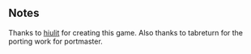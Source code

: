 ## Notes

Thanks to [hiulit](https://hiulit.itch.io/murtop) for creating this game.  Also thanks to tabreturn for the porting work for portmaster.

